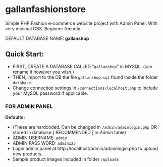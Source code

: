 # gallanfashionstore

Simple PHP Fashion e-commerce website project with Admin Panel. With very minimal CSS. Beginner friendly.

DEFAULT DATABASE NAME: **gallanshop**

## Quick Start:

-   FIRST, CREATE A DATABASE CALLED "`gallanshop`" in MYSQL. (can rename it however you wish.)
-   THEN, import to the DB the file `gallanshop.sql` found inside the folder `database`.
-   Change connection settings in `/connections/localhost.php` to include your MySQL password if applicable.

### FOR ADMIN PANEL

**Defaults:**

-   (These are hardcoded. Can be changed in `/admin/adminlogin.php` OR stored in database [ RECOMMENDED ] in _Admin_ table)
-   ADMIN USERNAME: `admin`
-   ADMIN PASS WORD: `admin123`
-   Login admin panel at http://localhost/admin/adminlogin.php to upload new products.
-   Sample product images included in folder `/uploads`
